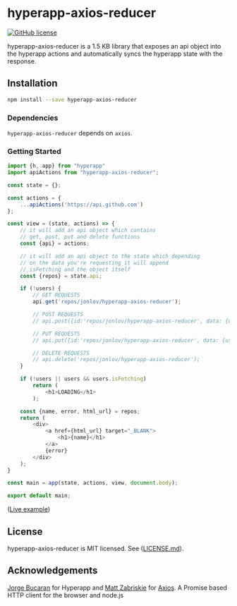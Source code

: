 # hyperapp-axios-reducer

[![GitHub license](https://img.shields.io/github/license/jonlov/hyperapp-axios-reducer.svg)](https://github.com/jonlov/hyperapp-axios-reducer/blob/master/LICENSE.md)

hyperapp-axios-reducer is a 1.5 KB library that exposes an api object into the hyperapp actions and automatically syncs the hyperapp state with the response.

## Installation

```bash
npm install --save hyperapp-axios-reducer
```

### Dependencies

`hyperapp-axios-reducer` depends on `axios`.

### Getting Started

```js
import {h, app} from "hyperapp"
import apiActions from "hyperapp-axios-reducer";

const state = {};

const actions = {
    ...apiActions('https://api.github.com')
};

const view = (state, actions) => {
    // it will add an api object which contains
    // get, post, put and delete functions
    const {api} = actions;

    // it will add an api object to the state which depending
    // on the data you're requesting it will append
    // isFetching and the object itself
    const {repos} = state.api;

    if (!users) {
        // GET REQUESTS
        api.get('repos/jonlov/hyperapp-axios-reducer');

        // POST REQUESTS
        // api.post({id:'repos/jonlov/hyperapp-axios-reducer', data: {username: 'jonlov'}});

        // PUT REQUESTS
        // api.put({id:'repos/jonlov/hyperapp-axios-reducer', data: {username: 'jonlov'}});

        // DELETE REQUESTS
        // api.delete('repos/jonlov/hyperapp-axios-reducer');
    }

    if (!users || users && users.isFetching)
        return (
            <h1>LOADING</h1>
        );

    const {name, error, html_url} = repos;
    return (
        <div>
            <a href={html_url} target="_BLANK">
                <h1>{name}</h1>
            </a>
            {error}
        </div>
    );
}

const main = app(state, actions, view, document.body);

export default main;
```

([Live example](https://codepen.io/0n/pen/aqpbLm))

## License

hyperapp-axios-reducer is MIT licensed. See ([LICENSE.md](https://github.com/jonlov/hyperapp-axios-reducer/blob/master/LICENSE.md)).

## Acknowledgements

[Jorge Bucaran](https://github.com/JorgeBucaran) for Hyperapp and [Matt Zabriskie](https://github.com/mzabriskie) for [Axios](https://github.com/mzabriskie/axios). A Promise based HTTP client for the browser and node.js
